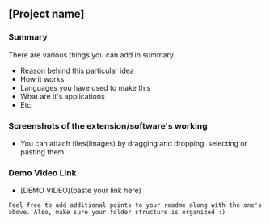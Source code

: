 ## [Project name]

### Summary 

There are various things you can add in summary.
- Reason behind this particular idea
- How it works
- Languages you have used to make this
- What are it's applications
- Etc

### Screenshots of the extension/software's working 
- You can attach files(Images) by dragging and dropping, selecting or pasting them.

### Demo Video Link
- [DEMO VIDEO](paste your link here)

`Feel free to add additional points to your readme along with the one's above. Also, make sure your folder structure is organized :)`


